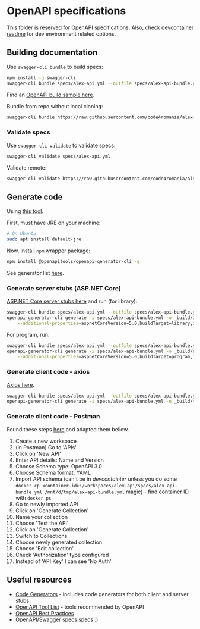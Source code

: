 # OpenAPI specifications

This folder is reserved for OpenAPI specifications. Also, check [devcontainer readme](../.devcontainer/README.md) for dev environment related options.

## Building documentation

Use ```swagger-cli bundle``` to build specs:

```Bash
npm install -g swagger-cli
swagger-cli bundle specs/alex-api.yml --outfile specs/alex-api-bundle.yml --type yaml 
```

Find an [OpenAPI build sample here](https://gist.github.com/andreifloroiu/bbbcadc3a8de4df43f93be4d7b85e175).

Bundle from repo without local cloning:

```bash
swagger-cli bundle https://raw.githubusercontent.com/code4romania/alex-api/main/specs/alex-api.yml --outfile alex-api-bundle.yml --type yaml
```

### Validate specs

Use ```swagger-cli validate``` to validate specs:

```Bash
swagger-cli validate specs/alex-api.yml
```

Validate remote:

```bash
swagger-cli validate https://raw.githubusercontent.com/code4romania/alex-api/main/specs/alex-api.yml
```
## Generate code

Using [this tool](https://openapi-generator.tech/).

First, must have JRE on your machine:

```Bash
# On Ubuntu
sudo apt install default-jre
```

Now, install ```npm``` wrapper package:

```Bash
npm install @openapitools/openapi-generator-cli -g
```

See generator list [here](https://openapi-generator.tech/docs/generators/).

### Generate server stubs (ASP.NET Core)

[ASP.NET Core server stubs here](https://openapi-generator.tech/docs/generators/aspnetcore/)
and run (for library):

```Bash
swagger-cli bundle specs/alex-api.yml --outfile specs/alex-api-bundle.yml --type yaml
openapi-generator-cli generate -i specs/alex-api-bundle.yml -o _build/aspnetcorestubs -g aspnetcore\
    --additional-properties=aspnetCoreVersion=5.0,buildTarget=library,isLibrary=true,operationIsAsync=true,operationResultTask=true,useDefaultRouting=false
```

For program, run:

```Bash
swagger-cli bundle specs/alex-api.yml --outfile specs/alex-api-bundle.yml --type yaml
openapi-generator-cli generate -i specs/alex-api-bundle.yml -o _build/aspnetcorestubs -g aspnetcore\
    --additional-properties=aspnetCoreVersion=5.0,buildTarget=program,isLibrary=false,operationIsAsync=true,operationResultTask=true,useDefaultRouting=false
```

### Generate client code - axios

[Axios here](https://openapi-generator.tech/docs/generators/typescript-axios).

```Bash
swagger-cli bundle specs/alex-api.yml --outfile specs/alex-api-bundle.yml --type yaml
openapi-generator-cli generate -i specs/alex-api-bundle.yml -o _build/ts-axios -g typescript-axios
```

### Generate client code - Postman

Found these steps [here](https://github.com/postmanlabs/postman-app-support/issues/8663) and adapted them bellow.

1. Create a new workspace
1. (in Postman) Go to 'APIs'
1. Click on 'New API'
1. Enter API details: Name and Version
1. Choose Schema type: OpenAPI 3.0
1. Choose Schema format: YAML
1. Import API schema (can't be in _devcontainter_ unless you do some ```docker cp <container-id>:/workspaces/alex-api/specs/alex-api-bundle.yml /mnt/d/tmp/alex-api-bundle.yml``` magic) - find container ID with ```docker ps```
1. Go to newly imported API
1. Click on 'Generate Collection'
1. Name your collection
1. Choose 'Test the API'
1. Click on 'Generate Collection'
1. Switch to Collections
1. Choose newly generated collection
1. Choose 'Edit collection'
1. Check 'Authorization' type configured
1. Instead of 'API Key' I can see 'No Auth'

## Useful resources

* [Code Generators](https://github.com/OpenAPITools/openapi-generator#overview) - includes code generators for both client and server stubs
* [OpenAPI Tool List](https://openapi.tools/) - tools recommended by OpenAPI
* [OpenAPI Best Practices](https://oai.github.io/Documentation/best-practices.html)
* [OpenAPI/Swagger specs specs :)](https://swagger.io/docs/specification/about/)
